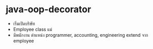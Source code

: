 # java-oop-decorator

- เริ่มเปิดบริษัท
- Employee class แม่
- มีพนักงาน ตำแหน่ง programmer, accounting, engineering extend จาก employee